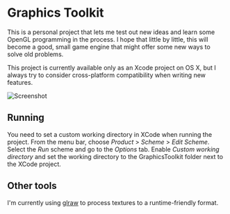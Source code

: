 # Graphics Toolkit

This is a personal project that lets me test out new ideas and learn some OpenGL
programming in the process. I hope that little by little, this will become a
good, small game engine that might offer some new ways to solve old problems.

This project is currently available only as an Xcode project on OS X, but I
always try to consider cross-platform compatibility when writing new features.

![Screenshot](http://aleksigron.com/s/graphics-toolkit_2015-09-04_21.16.44.png)

## Running
You need to set a custom working directory in XCode when running the project.
From the menu bar, choose _Product_ > _Scheme_ > _Edit Scheme_. Select the _Run_
scheme and go to the _Options_ tab. Enable _Custom working directory_ and set
the working directory to the GraphicsToolkit folder next to the XCode project.

## Other tools
I'm currently using [glraw](https://github.com/cginternals/glraw) to process
textures to a runtime-friendly format.
